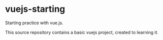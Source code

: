 # vuejs-starting
Starting practice with vue.js.

This source repository contains a basic vuejs project, created to learning it.
